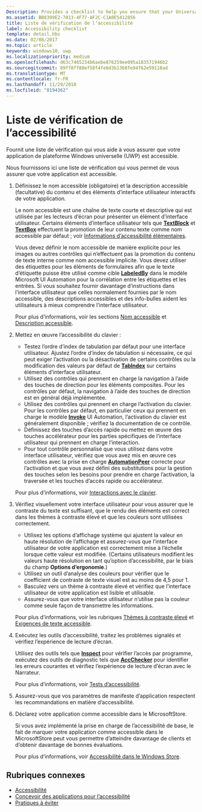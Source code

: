 ```yaml
---
Description: Provides a checklist to help you ensure that your Universal Windows Platform (UWP) app is accessible.
ms.assetid: BB8399E2-7013-4F77-AF2C-C1A0E5412856
title: Liste de vérification de l’accessibilité
label: Accessibility checklist
template: detail.hbs
ms.date: 02/08/2017
ms.topic: article
keywords: windows10, uwp
ms.localizationpriority: medium
ms.openlocfilehash: d63c7465234b6aebe876259ee095a183571946b2
ms.sourcegitcommit: 89ff8ff88ef58f4fe6d3b1368fe94f62e59118ad
ms.translationtype: MT
ms.contentlocale: fr-FR
ms.lasthandoff: 11/29/2018
ms.locfileid: "8194362"
---
```

# <a name="accessibility-checklist"></a>Liste de vérification de l’accessibilité



Fournit une liste de vérification qui vous aide à vous assurer que votre application de plateforme Windows universelle (UWP) est accessible.

Nous fournissons ici une liste de vérification qui vous permet de vous assurer que votre application est accessible.

1.  Définissez le nom accessible (obligatoire) et la description accessible (facultative) du contenu et des éléments d’interface utilisateur interactifs de votre application.

    Le nom accessible est une chaîne de texte courte et descriptive qui est utilisée par les lecteurs d’écran pour présenter un élément d’interface utilisateur. Certains éléments d’interface utilisateur tels que [**TextBlock**](https://msdn.microsoft.com/library/windows/apps/BR209652) et [**TextBox**](https://msdn.microsoft.com/library/windows/apps/BR209683) effectuent la promotion de leur contenu texte comme nom accessible par défaut ; voir [Informations d’accessibilité élémentaires](basic-accessibility-information.md#name_from_inner_text).

    Vous devez définir le nom accessible de manière explicite pour les images ou autres contrôles qui n’effectuent pas la promotion du contenu de texte interne comme nom accessible implicite. Vous devez utiliser des étiquettes pour les éléments de formulaires afin que le texte d’étiquette puisse être utilisé comme cible [**LabeledBy**](https://msdn.microsoft.com/library/windows/apps/Hh759769) dans le modèle Microsoft UI Automation pour la corrélation entre les étiquettes et les entrées. Si vous souhaitez fournir davantage d’instructions dans l’interface utilisateur que celles normalement fournies par le nom accessible, des descriptions accessibles et des info-bulles aident les utilisateurs à mieux comprendre l’interface utilisateur.

    Pour plus d’informations, voir les sections [Nom accessible](basic-accessibility-information.md#accessible_name) et [Description accessible](basic-accessibility-information.md).

2.  Mettez en œuvre l’accessibilité du clavier :

    * Testez l’ordre d’index de tabulation par défaut pour une interface utilisateur. Ajustez l’ordre d’index de tabulation si nécessaire, ce qui peut exiger l’activation ou la désactivation de certains contrôles ou la modification des valeurs par défaut de [**TabIndex**](https://msdn.microsoft.com/library/windows/apps/BR209461) sur certains éléments d’interface utilisateur.
    * Utilisez des contrôles qui prennent en charge la navigation à l’aide des touches de direction pour les éléments composites. Pour les contrôles par défaut, la navigation à l’aide des touches de direction est en général déjà implémentée.
    * Utilisez des contrôles qui prennent en charge l’activation du clavier. Pour les contrôles par défaut, en particulier ceux qui prennent en charge le modèle [**Invoke**](https://msdn.microsoft.com/library/windows/apps/BR242582) UI Automation, l’activation du clavier est généralement disponible ; vérifiez la documentation de ce contrôle.
    * Définissez des touches d’accès rapide ou mettez en œuvre des touches accélérateur pour les parties spécifiques de l’interface utilisateur qui prennent en charge l’interaction.
    * Pour tout contrôle personnalisé que vous utilisez dans votre interface utilisateur, vérifiez que vous avez mis en œuvre ces contrôles avec la prise en charge [**AutomationPeer**](https://msdn.microsoft.com/library/windows/apps/BR209185) correcte pour l’activation et que vous avez défini des substitutions pour la gestion des touches selon les besoins pour prendre en charge l’activation, la traversée et les touches d’accès rapide ou accélérateur.

    Pour plus d’informations, voir [Interactions avec le clavier](https://msdn.microsoft.com/library/windows/apps/Mt185607).

3.  Vérifiez visuellement votre interface utilisateur pour vous assurer que le contraste du texte est suffisant, que le rendu des éléments est correct dans les thèmes à contraste élevé et que les couleurs sont utilisées correctement.

    * Utilisez les options d’affichage système qui ajustent la valeur en haute résolution de l’affichage et assurez-vous que l’interface utilisateur de votre application est correctement mise à l’échelle lorsque cette valeur est modifiée. (Certains utilisateurs modifient les valeurs haute résolution en tant qu’option d’accessibilité, par le biais du champ **Options d’ergonomie**.)
    * Utilisez un outil d’analyse des couleurs pour vérifier que le coefficient de contraste de texte visuel est au moins de 4,5 pour 1.
    * Basculez vers un thème à contraste élevé et vérifiez que l’interface utilisateur de votre application est lisible et utilisable.
    * Assurez-vous que votre interface utilisateur n’utilise pas la couleur comme seule façon de transmettre les informations.

    Pour plus d’informations, voir les rubriques [Thèmes à contraste élevé](high-contrast-themes.md) et [Exigences de texte accessible](accessible-text-requirements.md).

4.  Exécutez les outils d’accessibilité, traitez les problèmes signalés et vérifiez l’expérience de lecture d’écran.

    Utilisez des outils tels que [**Inspect**](https://msdn.microsoft.com/library/windows/desktop/Dd318521) pour vérifier l’accès par programme, exécutez des outils de diagnostic tels que [**AccChecker**](https://msdn.microsoft.com/library/windows/desktop/Hh920985) pour identifier les erreurs courantes et vérifiez l’expérience de lecture d’écran avec le Narrateur.

    Pour plus d’informations, voir [Tests d’accessibilité](accessibility-testing.md).

5.  Assurez-vous que vos paramètres de manifeste d’application respectent les recommandations en matière d’accessibilité.

6.  Déclarez votre application comme accessible dans le MicrosoftStore.

    Si vous avez implémenté la prise en charge de l’accessibilité de base, le fait de marquer votre application comme accessible dans le MicrosoftStore peut vous permettre d’atteindre davantage de clients et d’obtenir davantage de bonnes évaluations.

    Pour plus d’informations, voir [Accessibilité dans le Windows Store](accessibility-in-the-store.md).

<span id="related_topics"/>

## <a name="related-topics"></a>Rubriques connexes  
* [Accessibilité](accessibility.md)
* [Concevoir des applications pour l’accessibilité](https://msdn.microsoft.com/library/windows/apps/Hh700407)
* [Pratiques à éviter](practices-to-avoid.md) 
